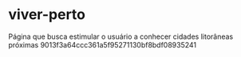 
# viver-perto
Página que busca estimular o usuário a conhecer cidades litorâneas próximas
9013f3a64ccc361a5f95271130bf8bdf08935241
